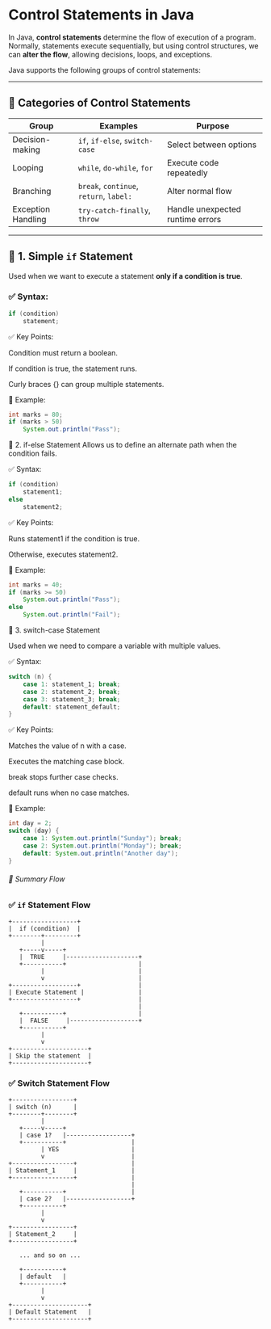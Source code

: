 # Control Statements in Java

In Java, **control statements** determine the flow of execution of a program. Normally, statements execute sequentially, but using control structures, we can **alter the flow**, allowing decisions, loops, and exceptions.

Java supports the following groups of control statements:

---

## 🔸 Categories of Control Statements

| **Group**                    | **Examples**                                 | **Purpose**                             |
|-----------------------------|----------------------------------------------|-----------------------------------------|
| Decision-making             | `if`, `if-else`, `switch-case`               | Select between options                  |
| Looping                     | `while`, `do-while`, `for`                   | Execute code repeatedly                 |
| Branching                   | `break`, `continue`, `return`, `label:`      | Alter normal flow                       |
| Exception Handling          | `try-catch-finally`, `throw`                 | Handle unexpected runtime errors        |

---

## 🔹 1. Simple `if` Statement

Used when we want to execute a statement **only if a condition is true**.

### ✅ Syntax:

```java
if (condition) 
    statement;
```


✅ Key Points:


Condition must return a boolean.

If condition is true, the statement runs.

Curly braces {} can group multiple statements.



🧠 Example:

```java
int marks = 80;
if (marks > 50) 
    System.out.println("Pass");
```


🔹 2. if-else Statement
Allows us to define an alternate path when the condition fails.

✅ Syntax:

```java
if (condition)
    statement1;
else
    statement2;
```

✅ Key Points:


Runs statement1 if the condition is true.

Otherwise, executes statement2.

🧠 Example:

```java
int marks = 40;
if (marks >= 50)
    System.out.println("Pass");
else
    System.out.println("Fail");
```

🔹 3. switch-case Statement

Used when we need to compare a variable with multiple values.

✅ Syntax:

```java
switch (n) {
    case 1: statement_1; break;
    case 2: statement_2; break;
    case 3: statement_3; break;
    default: statement_default;
}
```


✅ Key Points:

Matches the value of n with a case.

Executes the matching case block.

break stops further case checks.

default runs when no case matches.

🧠 Example:

```java
int day = 2;
switch (day) {
    case 1: System.out.println("Sunday"); break;
    case 2: System.out.println("Monday"); break;
    default: System.out.println("Another day");
}
```


######  🔸 Summary Flow


### ✅ `if` Statement Flow

```text
+------------------+
|  if (condition)  |
+--------+---------+
         |
   +-----v-----+
   |  TRUE     |--------------------+
   +-----------+                    |
         |                          |
         v                          |
+------------------+                |
| Execute Statement |               |
+------------------+                |
                                    |
   +-----------+                    |
   |  FALSE     |-------------------+
   +-----------+
         |
         v
+---------------------+
| Skip the statement  |
+---------------------+
```


### ✅ Switch Statement Flow


```text
+-----------------+
| switch (n)      |
+--------+--------+
         |
   +-----v-----+
   | case 1?   |------------------+
   +-----------+                  |
         | YES                    |
         v                        |
+-----------------+               |
| Statement_1     |               |
+-----------------+               |
                                  |
   +-----------+                  |
   | case 2?   |------------------+
   +-----------+
         |
         v
+-----------------+
| Statement_2     |
+-----------------+

   ... and so on ...

   +-----------+
   | default   |
   +-----------+
         |
         v
+---------------------+
| Default Statement   |
+---------------------+
```
